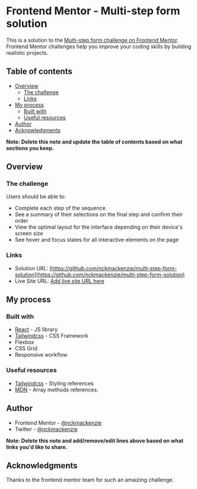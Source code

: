 # Frontend Mentor - Multi-step form solution

This is a solution to the [Multi-step form challenge on Frontend Mentor](https://www.frontendmentor.io/challenges/multistep-form-YVAnSdqQBJ). Frontend Mentor challenges help you improve your coding skills by building realistic projects.

## Table of contents

- [Overview](#overview)
  - [The challenge](#the-challenge)
  - [Links](#links)
- [My process](#my-process)
  - [Built with](#built-with)
  - [Useful resources](#useful-resources)
- [Author](#author)
- [Acknowledgments](#acknowledgments)

**Note: Delete this note and update the table of contents based on what sections you keep.**

## Overview

### The challenge

Users should be able to:

- Complete each step of the sequence
- See a summary of their selections on the final step and confirm their order
- View the optimal layout for the interface depending on their device's screen size
- See hover and focus states for all interactive elements on the page

### Links

- Solution URL: [https://github.com/nckmackenzie/multi-step-form-solution](https://github.com/nckmackenzie/multi-step-form-solution)
- Live Site URL: [Add live site URL here](https://your-live-site-url.com)

## My process

### Built with

- [React](https://reactjs.org/) - JS library
- [Tailwindcss](https://tailwindcss.com/) - CSS Framework
- Flexbox
- CSS Grid
- Responsive workflow

### Useful resources

- [Tailwindcss](https://tailwindcss.com/docs/) - Styling references
- [MDN](https://developer.mozilla.org/) - Array methods references.

## Author

- Frontend Mentor - [@nckmackenzie](https://www.frontendmentor.io/profile/nckmackenzie)
- Twitter - [@nckmackenzie](https://www.twitter.com/nckmackenzie)

**Note: Delete this note and add/remove/edit lines above based on what links you'd like to share.**

## Acknowledgments

Thanks to the frontend mentor team for such an amaizing challenge.
